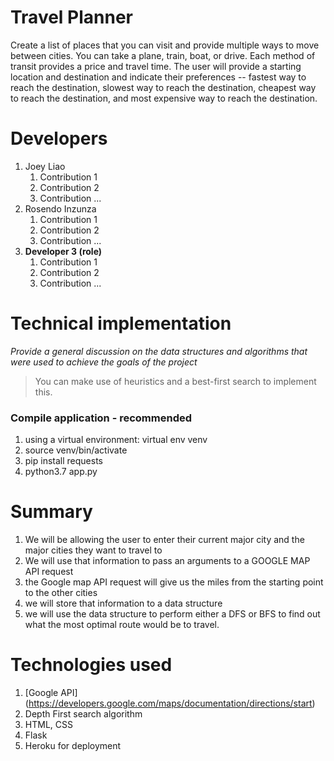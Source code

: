 # Travel Planner
Create a list of places that you can visit and provide multiple ways to move between cities. You can take a plane, train, boat, or drive. Each method of transit provides a price and travel time. The user will provide a starting location and destination and indicate their preferences -- fastest way to reach the destination, slowest way to reach the destination, cheapest way to reach the destination, and most expensive way to reach the destination.

# Developers
1. Joey Liao
   1. Contribution 1
   1. Contribution 2
   1. Contribution ...
1. Rosendo Inzunza
   1. Contribution 1
   1. Contribution 2
   1. Contribution ...
1. **Developer 3 (role)**
   1. Contribution 1
   1. Contribution 2
   1. Contribution ...

# Technical implementation <TBD>
*Provide a general discussion on the data structures and algorithms that were used to achieve the goals of the project*
>You can make use of heuristics and a best-first search to implement this.


### Compile application - recommended
1. using a virtual environment: virtual env venv
2. source venv/bin/activate
3. pip install requests
4. python3.7 app.py



# Summary
1. We will be allowing the user to enter their current major city and the major cities they want to travel to
2. We will use that information to pass an arguments to a GOOGLE MAP API request
  1. the Google map API request will give us the miles from the starting point to the other cities
  2. we will store that information to a data structure
3. we will use the data structure to perform either a DFS or BFS to find out what the most optimal route would be to travel.


# Technologies used
1. [Google API] (https://developers.google.com/maps/documentation/directions/start)
2. Depth First search algorithm
3. HTML, CSS
4. Flask
5. Heroku for deployment
